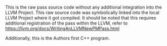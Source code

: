 This is the raw pass source code without any additional integration into the LLVM Project.
This raw source code was symbolically linked into the local LLVM Project where it got compiled. 
It should be noted that this requires additional registration of the pass within the LLVM, refer to https://llvm.org/docs/WritingAnLLVMNewPMPass.html

Additionally, this is the Authors first C++ program.
